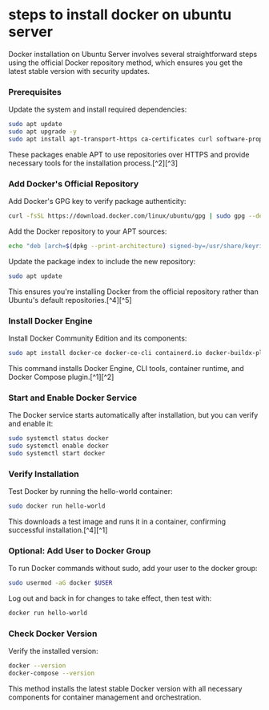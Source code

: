 # steps to install docker on ubuntu server

Docker installation on Ubuntu Server involves several straightforward steps using the official Docker repository method, which ensures you get the latest stable version with security updates.

### Prerequisites

Update the system and install required dependencies:

```bash
sudo apt update
sudo apt upgrade -y
sudo apt install apt-transport-https ca-certificates curl software-properties-common gnupg lsb-release
```

These packages enable APT to use repositories over HTTPS and provide necessary tools for the installation process.[^2][^3]

### Add Docker's Official Repository

Add Docker's GPG key to verify package authenticity:

```bash
curl -fsSL https://download.docker.com/linux/ubuntu/gpg | sudo gpg --dearmor -o /usr/share/keyrings/docker-archive-keyring.gpg
```

Add the Docker repository to your APT sources:

```bash
echo "deb [arch=$(dpkg --print-architecture) signed-by=/usr/share/keyrings/docker-archive-keyring.gpg] https://download.docker.com/linux/ubuntu $(lsb_release -cs) stable" | sudo tee /etc/apt/sources.list.d/docker.list > /dev/null
```

Update the package index to include the new repository:

```bash
sudo apt update
```

This ensures you're installing Docker from the official repository rather than Ubuntu's default repositories.[^4][^5]

### Install Docker Engine

Install Docker Community Edition and its components:

```bash
sudo apt install docker-ce docker-ce-cli containerd.io docker-buildx-plugin docker-compose-plugin
```

This command installs Docker Engine, CLI tools, container runtime, and Docker Compose plugin.[^1][^2]

### Start and Enable Docker Service

The Docker service starts automatically after installation, but you can verify and enable it:

```bash
sudo systemctl status docker
sudo systemctl enable docker
sudo systemctl start docker
```


### Verify Installation

Test Docker by running the hello-world container:

```bash
sudo docker run hello-world
```

This downloads a test image and runs it in a container, confirming successful installation.[^4][^1]

### Optional: Add User to Docker Group

To run Docker commands without sudo, add your user to the docker group:

```bash
sudo usermod -aG docker $USER
```

Log out and back in for changes to take effect, then test with:

```bash
docker run hello-world
```


### Check Docker Version

Verify the installed version:

```bash
docker --version
docker-compose --version
```

This method installs the latest stable Docker version with all necessary components for container management and orchestration.
<span style="display:none">[^10][^11][^12][^13][^14][^15][^16][^17][^18][^19][^20][^6][^7][^8][^9]</span>

